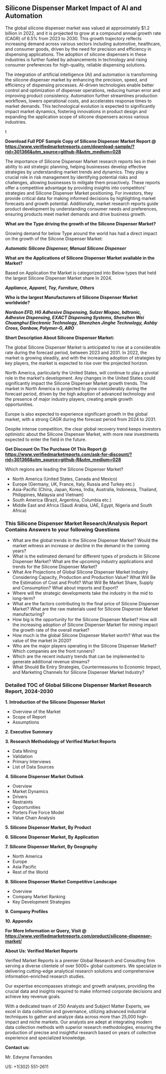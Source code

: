 <h2>Silicone Dispenser Market Impact of AI and Automation</h2><p>The global silicone dispenser market was valued at approximately $1.2 billion in 2022, and it is projected to grow at a compound annual growth rate (CAGR) of 6.5% from 2023 to 2030. This growth trajectory reflects increasing demand across various sectors including automotive, healthcare, and consumer goods, driven by the need for precision and efficiency in dispensing applications. The adoption of silicone dispensers in these industries is further fueled by advancements in technology and rising consumer preferences for high-quality, reliable dispensing solutions.</p><p>The integration of artificial intelligence (AI) and automation is transforming the silicone dispenser market by enhancing the precision, speed, and efficiency of dispensing processes. AI-driven technologies enable better control and optimization of dispenser operations, reducing human error and improving product consistency. Automation further streamlines production workflows, lowers operational costs, and accelerates response times to market demands. This technological evolution is expected to significantly impact market dynamics, fostering innovations in product design and expanding the application scope of silicone dispensers across various industries.</p>t</p><p id="" class=""><strong>Download Full PDF Sample Copy of Silicone Dispenser Market Report @ <a href="https://www.verifiedmarketreports.com/download-sample/?rid=301366&utm_source=github-R&utm_medium=028" target="_blank">https://www.verifiedmarketreports.com/download-sample/?rid=301366&utm_source=github-R&utm_medium=028</a></strong></p><p>The importance of&nbsp;Silicone Dispenser Market research reports lies in their ability to aid strategic planning, helping businesses develop effective strategies by understanding market trends and dynamics. They play a crucial role in risk management by identifying potential risks and challenges, allowing businesses to mitigate them proactively. These reports offer a competitive advantage by providing insights into competitors' strategies and Silicone Dispenser Market positioning. For investors, they provide critical data for making informed decisions by highlighting market forecasts and growth potential. Additionally, market research reports guide product development by understanding consumer needs and preferences, ensuring products meet market demands and drive business growth.</p><p><strong>What are the&nbsp;Type driving the growth of the Silicone Dispenser Market?</strong></p><p id="" class="">Growing demand for below Type around the world has had a direct impact on the growth of the Silicone Dispenser Market:</p><em><strong>Automatic Silicone Dispenser, Manual Silicone Dispenser</strong></em></p><strong>What are the&nbsp;Applications&nbsp;of Silicone Dispenser Market available in the Market?</strong></p><p id="" class="">Based on Application the Market is categorized into Below types that held the largest Silicone Dispenser Market share In 2024.</p><em><strong>Appliance, Apparel, Toy, Furniture, Others</strong></em></p><strong>Who is the largest Manufacturers of Silicone Dispenser Market worldwide?</strong></p><p><em><strong>Nordson EFD, HG Adhesive Dispensing, Sulzer Mixpac, bdtronic, Adhesive Dispensing, EXACT Dispensing Systems, Shenzhen Wei Chuanghui Electronic Technology, Shenzhen Jinghe Technology, Ashby Cross, Ganbow, Polymer-G, ARO</strong></em></p><p id="" class=""><strong>Short Description About Silicone Dispenser Market:</strong></p><p>The global Silicone Dispenser Market is anticipated to rise at a considerable rate during the forecast period, between 2023 and 2031. In 2022, the market is growing steadily, and with the increasing adoption of strategies by key players, the market is expected to rise over the projected horizon.</p><p>North America, particularly the United States, will continue to play a pivotal role in the market's development. Any changes in the United States could significantly impact the Silicone Dispenser Market growth trends. The market in North America is projected to grow considerably during the forecast period, driven by the high adoption of advanced technology and the presence of major industry players, creating ample growth opportunities.</p><p>Europe is also expected to experience significant growth in the global market, with a strong CAGR during the forecast period from 2024 to 2031.</p><p>Despite intense competition, the clear global recovery trend keeps investors optimistic about the Silicone Dispenser Market, with more new investments expected to enter the field in the future.</p><p id="" class=""><strong>Get Discount On The Purchase Of This Report @ <a href="https://www.verifiedmarketreports.com/ask-for-discount/?rid=301366&utm_source=github-R&utm_medium=028" target="_blank">https://www.verifiedmarketreports.com/ask-for-discount/?rid=301366&utm_source=github-R&utm_medium=028</a></strong></p>Which regions are leading the Silicone Dispenser Market?</p><ul><li>North America (United States, Canada and Mexico)</li><li>Europe (Germany, UK, France, Italy, Russia and Turkey etc.)</li><li>Asia-Pacific (China, Japan, Korea, India, Australia, Indonesia, Thailand, Philippines, Malaysia and Vietnam)</li><li>South America (Brazil, Argentina, Columbia etc.)</li><li>Middle East and Africa (Saudi Arabia, UAE, Egypt, Nigeria and South Africa)</li></ul><h3 id="" class="">This Silicone Dispenser Market Research/Analysis Report Contains Answers to your following Questions</h3><ul><li>What are the global trends in the Silicone Dispenser Market? Would the market witness an increase or decline in the demand in the coming years?</li><li>What is the estimated demand for different types of products in Silicone Dispenser Market? What are the upcoming industry applications and trends for the Silicone Dispenser Market?</li><li>What Are Projections of Global Silicone Dispenser Market Industry Considering Capacity, Production and Production Value? What Will Be the Estimation of Cost and Profit? What Will Be Market Share, Supply and Consumption? What about imports and Export?</li><li>Where will the strategic developments take the industry in the mid to long-term?</li><li>What are the factors contributing to the final price of Silicone Dispenser Market? What are the raw materials used for Silicone Dispenser Market manufacturing?</li><li>How big is the opportunity for the Silicone Dispenser Market? How will the increasing adoption of Silicone Dispenser Market for mining impact the growth rate of the overall market?</li><li>How much is the global Silicone Dispenser Market worth? What was the value of the market In 2020?</li><li>Who are the major players operating in the Silicone Dispenser Market? Which companies are the front runners?</li><li>Which are the recent industry trends that can be implemented to generate additional revenue streams?</li><li>What Should Be Entry Strategies, Countermeasures to Economic Impact, and Marketing Channels for Silicone Dispenser Market Industry?</li></ul><h3 id="" class="">Detailed TOC of Global Silicone Dispenser Market Research Report, 2024-2030</h3><p id="" class=""><strong>1. Introduction of the Silicone Dispenser Market</strong></p><ul><li>Overview of the Market</li><li>Scope of Report</li><li>Assumptions</li></ul><p id="" class=""><strong>2. Executive Summary</strong></p><p id="" class=""><strong>3. Research Methodology of Verified Market Reports</strong></p><ul><li>Data Mining</li><li>Validation</li><li>Primary Interviews</li><li>List of Data Sources</li></ul><p id="" class=""><strong>4. Silicone Dispenser Market Outlook</strong></p><ul><li>Overview</li><li>Market Dynamics</li><li>Drivers</li><li>Restraints</li><li>Opportunities</li><li>Porters Five Force Model</li><li>Value Chain Analysis</li></ul><p id="" class=""><strong>5. Silicone Dispenser Market, By Product</strong></p><p id="" class=""><strong>6. Silicone Dispenser Market, By Application</strong></p><p id="" class=""><strong>7. Silicone Dispenser Market, By Geography</strong></p><ul><li>North America</li><li>Europe</li><li>Asia Pacific</li><li>Rest of the World</li></ul><p id="" class=""><strong>8. Silicone Dispenser Market Competitive Landscape</strong></p><ul><li>Overview</li><li>Company Market Ranking</li><li>Key Development Strategies</li></ul><p id="" class=""><strong>9. Company Profiles</strong></p><p id="" class=""><strong>10. Appendix</strong></p><p id="" class=""><strong>For More Information or Query, Visit @ <a href="https://www.verifiedmarketreports.com/product/silicone-dispenser-market/" target="_blank">https://www.verifiedmarketreports.com/product/silicone-dispenser-market/</a></strong></p><p id="" class=""><strong>About Us: Verified Market Reports</strong></p><p id="" class="">Verified Market Reports is a premier Global Research and Consulting firm serving a diverse clientele of over 5000+ global customers. We specialize in delivering cutting-edge analytical research solutions and comprehensive information-enriched research studies.</p><p id="" class="">Our expertise encompasses strategic and growth analyses, providing the crucial data and insights required to make informed corporate decisions and achieve key revenue goals.</p><p id="" class="">With a dedicated team of 250 Analysts and Subject Matter Experts, we excel in data collection and governance, utilizing advanced industrial techniques to gather and analyze data across more than 25,000 high-impact and niche markets. Our analysts are adept at integrating modern data collection methods with superior research methodologies, ensuring the production of precise and insightful research based on years of collective experience and specialized knowledge.</p><p id="" class=""><strong>Contact us:</strong></p><p id="" class="">Mr. Edwyne Fernandes</p><p id="" class="">US: +1(302) 551-2611</p>